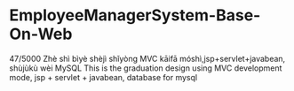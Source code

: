 # EmployeeManagerSystem-Base-On-Web
 47/5000 Zhè shì bìyè shèjì shǐyòng MVC kāifā móshì,jsp+servlet+javabean, shùjùkù wèi MySQL This is the graduation design using MVC development mode, jsp + servlet + javabean, database for mysql
